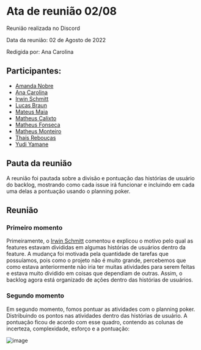 # Ata de reunião 02/08

Reunião realizada no Discord

Data da reunião: 02 de Agosto de 2022

Redigida por: Ana Carolina

## Participantes:
- [Amanda Nobre](https://github.com/AmandaNbr)
- [Ana Carolina](https://github.com/AnaCarolinaRodriguesLeite)
- [Irwin Schmitt](https://github.com/irwinschmitt)
- [Lucas Braun](https://github.com/lbvx)
- [Mateus Maia](https://github.com/mateusmaiamaia)
- [Matheus Calixto](https://github.com/matheuscvp)
- [Matheus Fonseca](https://github.com/gatotabaco) 
- [Matheus Monteiro](https://github.com/matheusyanmonteiro)
- [Thaís Rebouças](https://github.com/thais-ra)
- [Yudi Yamane](https://github.com/yudi-azvd)

## Pauta da reunião

A reunião foi pautada sobre a divisão e pontuação das histórias de usuário do backlog, mostrando como cada issue irá funcionar e incluindo em cada uma delas a pontuação usando o planning poker.

## Reunião

### Primeiro momento
Primeiramente, o [Irwin Schmitt](https://github.com/irwinschmitt) comentou e explicou o motivo pelo qual as features estavam divididas em algumas histórias de usuários dentro da feature. A mudança foi motivada pela quantidade de tarefas que possuíamos, pois como o projeto não é muito grande, percebemos que como estava anteriormente não iria ter muitas atividades para serem feitas e estava muito dividido em coisas que dependiam de outras. Assim, o backlog agora está organizado de ações dentro das histórias de usuários.

### Segundo momento
Em segundo momento, fomos pontuar as atividades com o planning poker. Distribuindo os pontos nas atividades dentro das histórias de usuário. A pontuação ficou de acordo com esse quadro, contendo as colunas de incerteza, complexidade, esforço e a pontuação:

![image](https://user-images.githubusercontent.com/49570180/183312822-a3ced361-6f6f-4d19-877b-ff0980b92b20.png)
